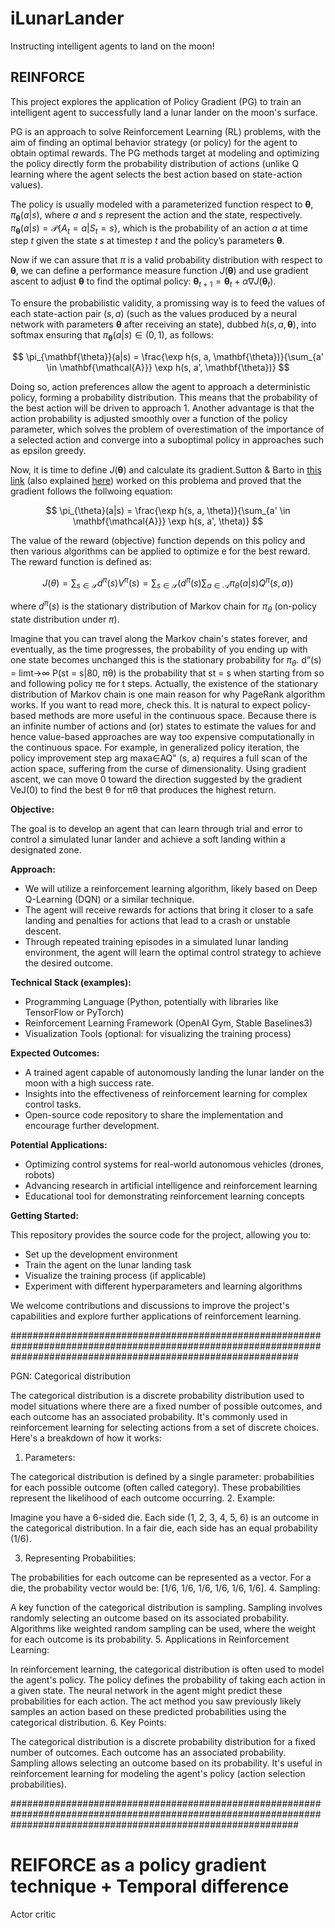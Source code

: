 # iLunarLander
Instructing intelligent agents to land on the moon!

## REINFORCE
This project explores the application of Policy Gradient (PG) to train an intelligent agent to successfully land a lunar lander on the moon's surface.

PG is an approach to solve Reinforcement Learning (RL) problems, with the aim of finding an optimal behavior strategy (or policy) for the agent to obtain optimal rewards. The PG methods target at modeling and optimizing the policy directly form the probability distribution of actions (unlike Q learning where the agent selects the best action based on state-action values).

The policy is usually modeled with a parameterized function respect to $\mathbf{\theta}$, $\pi_{\mathbf{\theta}}(a|s)$, where $a$ and $s$ represent the action and the state, respectively. $\pi_{\mathbf{\theta}}(a|s) = \mathcal{P} \lbrace A_{t} = a | S_{t} = s \rbrace$, which is the probability of an action $a$ at time step $t$ given the state $s$ at timestep $t$ and the policy’s parameters $\mathbf{\theta}$.

Now if we can assure that $\pi$ is a valid probability distribution with respect to ${\mathbf{\theta}}$, we can define a performance measure function $J(\mathbf{\theta})$ and use gradient ascent to adjust $\mathbf{\theta}$ to find the optimal policy: $\mathbf{\theta}_{t + 1} = \mathbf{\theta}_{t} + \alpha \nabla J(\mathbf{\theta}_{t})$.

To ensure the probabilistic validity, a promissing way is to feed the values of each state-action pair ($s, a$) (such as the values produced by a neural network with parameters $\mathbf{\theta}$ after receiving an state), dubbed $h(s, a, \mathbf{\theta})$, into softmax ensuring that $\pi_{\mathbf{\theta}}(a|s) \in (0, 1)$, as follows:

$$
\pi_{\mathbf{\theta}}(a|s) = \frac{\exp h(s, a, \mathbf{\theta})}{\sum_{a' \in \mathbf{\mathcal{A}}} \exp h(s, a', \mathbf{\theta})}
$$

Doing so, action preferences allow the agent to approach a deterministic policy, forming a probability distribution. This means that the probability of the best action will be driven to approach 1. Another advantage is that the action probability is adjusted smoothly over a function of the policy parameter, which solves the problem of overestimation of the importance of a selected action and converge into a suboptimal policy in approaches such as epsilon greedy.

Now, it is time to define $J(\mathbf{\theta})$ and calculate its gradient.Sutton & Barto in [this link](http://incompleteideas.net/book/bookdraft2017nov5.pdf) (also explained [here](https://lilianweng.github.io/posts/2018-04-08-policy-gradient/)) worked on this problema and proved that the gradient follows the follwoing equation:

$$
\pi_{\theta}(a|s) = \frac{\exp h(s, a, \theta)}{\sum_{a' \in \mathbf{\mathcal{A}}} \exp h(s, a', \theta)}
$$



The value of the reward (objective) function depends on this policy and then various algorithms can be applied to optimize e for the best reward. The reward function is defined as: 

$$
J(\theta) = \sum_{s \in \mathbf{\mathcal{S}}} d^{\pi}(s)V^{\pi}(s) = \sum_{s \in \mathbf{\mathcal{S}}} \Big( d^{\pi}(s) \sum_{a \in \mathbf{\mathcal{A}}} \pi_{\theta}(a|s) Q^{\pi}(s, a) \Big)
$$

where $d^{\pi}(s)$ is the stationary distribution of Markov chain for $\pi_{\theta}$ (on-policy state distribution under $\pi$). 

Imagine that you can travel along the Markov chain's states forever, and eventually, as the time progresses, the probability of you ending up with one state becomes unchanged this is the stationary probability for $\pi_{\theta}$. d”(s) = limt→∞ P(st = s|80, πθ) is the probability that st = s when starting from so and following policy πe for t steps. Actually, the existence of the stationary distribution of Markov chain is one main reason for why PageRank algorithm works. If you want to read more, check this.
It is natural to expect policy-based methods are more useful in the continuous space. Because there is an infinite number of actions and (or) states to estimate the values for and hence value-based approaches are way too expensive computationally in the continuous space. For example, in generalized policy iteration, the policy improvement step arg maxa∈AQ" (s, a) requires a full scan of the action space, suffering from the curse of dimensionality.
Using gradient ascent, we can move 0 toward the direction suggested by the gradient VeJ(0) to find the best θ for πθ that produces the highest return.




**Objective:**

The goal is to develop an agent that can learn through trial and error to control a simulated lunar lander and achieve a soft landing within a designated zone.

**Approach:**

* We will utilize a reinforcement learning algorithm, likely based on Deep Q-Learning (DQN) or a similar technique.
* The agent will receive rewards for actions that bring it closer to a safe landing and penalties for actions that lead to a crash or unstable descent.
* Through repeated training episodes in a simulated lunar landing environment, the agent will learn the optimal control strategy to achieve the desired outcome.

**Technical Stack (examples):**

* Programming Language (Python, potentially with libraries like TensorFlow or PyTorch)
* Reinforcement Learning Framework (OpenAI Gym, Stable Baselines3)
* Visualization Tools (optional: for visualizing the training process)

**Expected Outcomes:**

* A trained agent capable of autonomously landing the lunar lander on the moon with a high success rate.
* Insights into the effectiveness of reinforcement learning for complex control tasks.
* Open-source code repository to share the implementation and encourage further development.

**Potential Applications:**

* Optimizing control systems for real-world autonomous vehicles (drones, robots)
* Advancing research in artificial intelligence and reinforcement learning
* Educational tool for demonstrating reinforcement learning concepts

**Getting Started:**

This repository provides the source code for the project, allowing you to:

* Set up the development environment
* Train the agent on the lunar landing task
* Visualize the training process (if applicable)
* Experiment with different hyperparameters and learning algorithms

We welcome contributions and discussions to improve the project's capabilities and explore further applications of reinforcement learning.



####################################################################################################################################################################


PGN:
Categorical distribution

The categorical distribution is a discrete probability distribution used to model situations where there are a fixed number of possible outcomes, and each outcome has an associated probability. It's commonly used in reinforcement learning for selecting actions from a set of discrete choices. Here's a breakdown of how it works:

1. Parameters:

The categorical distribution is defined by a single parameter: probabilities for each possible outcome (often called category).
These probabilities represent the likelihood of each outcome occurring.
2. Example:

Imagine you have a 6-sided die. Each side (1, 2, 3, 4, 5, 6) is an outcome in the categorical distribution. In a fair die, each side has an equal probability (1/6).

3. Representing Probabilities:

The probabilities for each outcome can be represented as a vector.
For a die, the probability vector would be: [1/6, 1/6, 1/6, 1/6, 1/6, 1/6].
4. Sampling:

A key function of the categorical distribution is sampling.
Sampling involves randomly selecting an outcome based on its associated probability.
Algorithms like weighted random sampling can be used, where the weight for each outcome is its probability.
5. Applications in Reinforcement Learning:

In reinforcement learning, the categorical distribution is often used to model the agent's policy.
The policy defines the probability of taking each action in a given state.
The neural network in the agent might predict these probabilities for each action.
The act method you saw previously likely samples an action based on these predicted probabilities using the categorical distribution.
6. Key Points:

The categorical distribution is a discrete probability distribution for a fixed number of outcomes.
Each outcome has an associated probability.
Sampling allows selecting an outcome based on its probability.
It's useful in reinforcement learning for modeling the agent's policy (action selection probabilities).


####################################################################################################################################################################


REIFORCE as a policy gradient technique
+
Temporal difference
=
Actor critic

